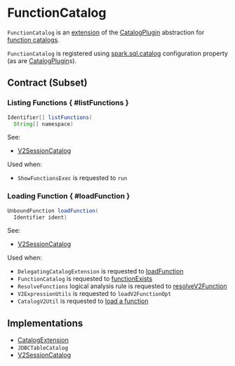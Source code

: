 # FunctionCatalog

`FunctionCatalog` is an [extension](#contract) of the [CatalogPlugin](CatalogPlugin.md) abstraction for [function catalogs](#implementations).

`FunctionCatalog` is registered using [spark.sql.catalog](index.md#spark.sql.catalog) configuration property (as are [CatalogPlugin](CatalogPlugin.md)s).

## Contract (Subset)

### Listing Functions { #listFunctions }

```java
Identifier[] listFunctions(
  String[] namespace)
```

See:

* [V2SessionCatalog](../../V2SessionCatalog.md#listFunctions)

Used when:

* `ShowFunctionsExec` is requested to `run`

### Loading Function { #loadFunction }

```java
UnboundFunction loadFunction(
  Identifier ident)
```

See:

* [V2SessionCatalog](../../V2SessionCatalog.md#loadFunction)

Used when:

* `DelegatingCatalogExtension` is requested to [loadFunction](DelegatingCatalogExtension.md#loadFunction)
* `FunctionCatalog` is requested to [functionExists](#functionExists)
* `ResolveFunctions` logical analysis rule is requested to [resolveV2Function](../../logical-analysis-rules/ResolveFunctions.md#resolveV2Function)
* `V2ExpressionUtils` is requested to `loadV2FunctionOpt`
* `CatalogV2Util` is requested to [load a function](CatalogV2Util.md#loadFunction)

## Implementations

* [CatalogExtension](CatalogExtension.md)
* `JDBCTableCatalog`
* [V2SessionCatalog](../../V2SessionCatalog.md)

